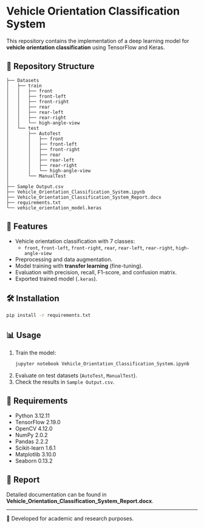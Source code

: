 
# Vehicle Orientation Classification System

This repository contains the implementation of a deep learning model for **vehicle orientation classification** using TensorFlow and Keras.

## 📂 Repository Structure

```
├── Datasets
│   ├── train
│   │   ├── front
│   │   ├── front-left
│   │   ├── front-right
│   │   ├── rear
│   │   ├── rear-left
│   │   ├── rear-right
│   │   └── high-angle-view
│   └── test
│       ├── AutoTest
│       │   ├── front
│       │   ├── front-left
│       │   ├── front-right
│       │   ├── rear
│       │   ├── rear-left
│       │   ├── rear-right
│       │   └── high-angle-view
│       └── ManualTest
│
├── Sample Output.csv
├── Vehicle_Orientation_Classification_System.ipynb
├── Vehicle_Orientation_Classification_System_Report.docx
├── requirements.txt
└── vehicle_orientation_model.keras
```

## 🚀 Features
- Vehicle orientation classification with 7 classes:
  - `front`, `front-left`, `front-right`, `rear`, `rear-left`, `rear-right`, `high-angle-view`
- Preprocessing and data augmentation.
- Model training with **transfer learning** (fine-tuning).
- Evaluation with precision, recall, F1-score, and confusion matrix.
- Exported trained model (`.keras`).

## 🛠 Installation

```bash
pip install -r requirements.txt
```

## 📊 Usage

1. Train the model:
   ```bash
   jupyter notebook Vehicle_Orientation_Classification_System.ipynb
   ```
2. Evaluate on test datasets (`AutoTest`, `ManualTest`).
3. Check the results in `Sample Output.csv`.

## 📌 Requirements
- Python 3.12.11
- TensorFlow 2.19.0
- OpenCV 4.12.0
- NumPy 2.0.2
- Pandas 2.2.2
- Scikit-learn 1.6.1
- Matplotlib 3.10.0
- Seaborn 0.13.2

## 📑 Report
Detailed documentation can be found in **Vehicle_Orientation_Classification_System_Report.docx**.

---

📌 Developed for academic and research purposes.
